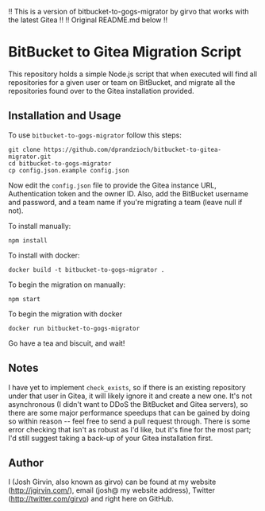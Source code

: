 
!! This is a version of bitbucket-to-gogs-migrator by girvo that works with the latest Gitea !!
!! Original README.md below !!

# BitBucket to Gitea Migration Script
This repository holds a simple Node.js script that when executed will find all repositories for a given user or team on BitBucket, and migrate all the repositories found over to the Gitea installation provided.

## Installation and Usage
To use `bitbucket-to-gogs-migrator` follow this steps:

    git clone https://github.com/dprandzioch/bitbucket-to-gitea-migrator.git
    cd bitbucket-to-gogs-migrator
    cp config.json.example config.json

Now edit the `config.json` file to  provide the Gitea instance URL, Authentication token and the owner ID. Also, add the BitBucket username and password, and a team name if you're migrating a team (leave null if not).

To install manually:

    npm install

To install with docker:

    docker build -t bitbucket-to-gogs-migrator .

To begin the migration on manually:

    npm start

To begin the migration with docker

    docker run bitbucket-to-gogs-migrator

Go have a tea and biscuit, and wait!
    

## Notes
I have yet to implement `check_exists`, so if there is an existing repository under that user in Gitea, it will likely ignore it and create a new one. It's not asynchronous (I didn't want to DDoS the BitBucket and Gitea servers), so there are some major performance speedups that can be gained by doing so within reason -- feel free to send a pull request through. There is some error checking that isn't as robust as I'd like, but it's fine for the most part; I'd still suggest taking a back-up of your Gitea installation first.

## Author
I (Josh Girvin, also known as girvo) can be found at my website (http://jgirvin.com/), email (josh@ my website address), Twitter (http://twitter.com/girvo) and right here on GitHub.

